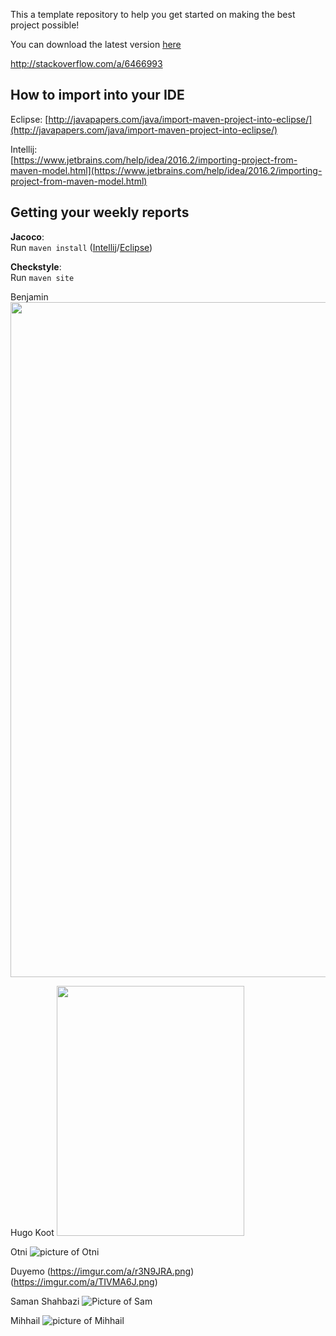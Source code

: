 This a template repository to help you get started on making the best project possible!

You can download the latest version [here](https://github.com/SERG-Delft/TI1216/releases)

http://stackoverflow.com/a/6466993

## How to import into your IDE

Eclipse:
[http://javapapers.com/java/import-maven-project-into-eclipse/](http://javapapers.com/java/import-maven-project-into-eclipse/)

Intellij:  
[https://www.jetbrains.com/help/idea/2016.2/importing-project-from-maven-model.html](https://www.jetbrains.com/help/idea/2016.2/importing-project-from-maven-model.html)

## Getting your weekly reports

**Jacoco**:  
Run `maven install` ([Intellij](https://www.jetbrains.com/help/idea/2016.3/getting-started-with-maven.html#execute_maven_goal)/[Eclipse](http://imgur.com/a/6q7pV))

**Checkstyle**:  
Run `maven site`

Benjamin <img src="https://i.imgur.com/udyAZdC.jpg" width="2220" height="1080">

Hugo Koot <img src="https://i.imgur.com/R2g981c.jpg" width="300" height="400">

Otni ![picture of Otni](https://i.imgur.com/dpqDW2r.png)

Duyemo (https://imgur.com/a/r3N9JRA.png) (https://imgur.com/a/TIVMA6J.png)

Saman Shahbazi ![Picture of Sam](https://i.imgur.com/kuTXbXK.jpg)

Mihhail ![picture of Mihhail](https://gitlab.ewi.tudelft.nl/uploads/-/system/user/avatar/1614/avatar.png?width=400)